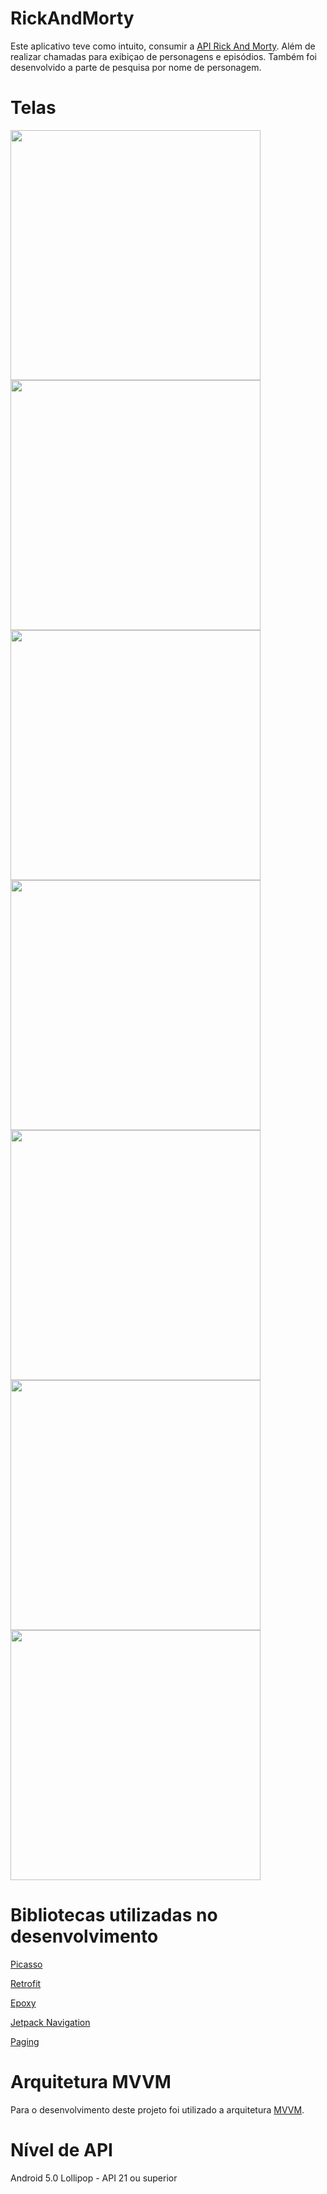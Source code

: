 # RickAndMorty

Este aplicativo teve como intuito, consumir a [API Rick And Morty](https://rickandmortyapi.com/). Além de realizar chamadas para exibiçao de personagens e episódios. Também foi desenvolvido a parte de pesquisa por nome de personagem.

# Telas

<img src="https://user-images.githubusercontent.com/39638014/186490652-f21946fa-2e94-4b1b-94db-3e6eda5c8ed0.png" width="400">

<img src="https://user-images.githubusercontent.com/39638014/186490655-4eeeca92-da53-4700-8e22-7ba94c188b85.png" width="400">

<img src="https://user-images.githubusercontent.com/39638014/186490657-b81fb64d-4fee-4779-8fb9-ac67851c0e51.png" width="400">

<img src="https://user-images.githubusercontent.com/39638014/186490659-960e15e1-faa6-4aa4-a08d-af781f45f6a5.png" width="400">

<img src="https://user-images.githubusercontent.com/39638014/186490662-06090da5-be80-4805-b7e0-67e8f7bfab59.png" width="400">

<img src="https://user-images.githubusercontent.com/39638014/186490665-1f3d3aff-45ba-46bf-a051-1be9b843bcc1.png" width="400">

<img src="https://user-images.githubusercontent.com/39638014/186490670-884aa5bf-ecb4-4e7e-ad30-6fa361bb9310.png" width="400">


# Bibliotecas utilizadas no desenvolvimento

[Picasso](https://square.github.io/picasso/)

[Retrofit](https://square.github.io/retrofit/)

[Epoxy](https://github.com/airbnb/epoxy)

[Jetpack Navigation](https://developer.android.com/guide/navigation)

[Paging](https://developer.android.com/topic/libraries/architecture/paging?hl=pt-br)


# Arquitetura MVVM

Para o desenvolvimento deste projeto foi utilizado a arquitetura [MVVM](https://www.geeksforgeeks.org/mvvm-model-view-viewmodel-architecture-pattern-in-android/).


# Nível de API


Android 5.0 Lollipop - API 21 ou superior
